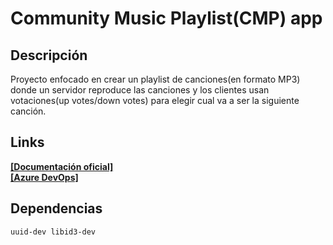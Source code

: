 # Community Music Playlist(CMP) app
## Descripción
Proyecto enfocado en crear un playlist de canciones(en formato MP3) donde un servidor reproduce las canciones y los clientes usan votaciones(up votes/down votes) para elegir cual va a ser la siguiente canción. <br>

## Links
**[[Documentación oficial]](https://estudianteccr-my.sharepoint.com/:w:/g/personal/fobando_estudiantec_cr/EZrEb8SvI1FLshDDeYE7AyMBhRRwfJnNLn84eUYCrKVZqg?e=CjfX3W)** <br>
**[[Azure DevOps]](https://dev.azure.com/CE2103-Datos2/CMP/_backlogs/backlog/CMP%20Team/Stories)** <br>

## Dependencias

` uuid-dev libid3-dev `
